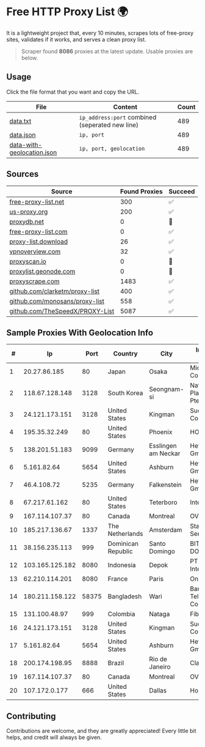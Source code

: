 
# Free HTTP Proxy List 🌍

It is a lightweight project that, every 10 minutes, scrapes lots of free-proxy sites, validates if it works, and serves a clean proxy list.


> Scraper found **8086** proxies at the latest update. Usable proxies are below.

## Usage

Click the file format that you want and copy the URL.


|File|Content|Count|
|----|-------|-----|
|[data.txt](https://raw.githubusercontent.com/themiralay/Proxy-List-World/master/data.txt)|`ip_address:port` combined (seperated new line)|489|
|[data.json](https://raw.githubusercontent.com/themiralay/Proxy-List-World/master/data.json)|`ip, port`|489|
|[data-with-geolocation.json](https://raw.githubusercontent.com/themiralay/Proxy-List-World/master/data-with-geolocation.json)|`ip, port, geolocation`|489|

## Sources

|Source|Found Proxies|Succeed|
|------|-------------|-------|
|[free-proxy-list.net](https://free-proxy-list.net)|300|✅|
|[us-proxy.org](https://www.us-proxy.org)|200|✅|
|[proxydb.net](http://proxydb.net)|0|🚫|
|[free-proxy-list.com](https://free-proxy-list.com/?page=&port=&type%5B%5D=http&type%5B%5D=https&up_time=0&search=Search)|0|✅|
|[proxy-list.download](https://www.proxy-list.download/HTTP)|26|✅|
|[vpnoverview.com](https://vpnoverview.com/privacy/anonymous-browsing/free-proxy-servers)|32|✅|
|[proxyscan.io](https://www.proxyscan.io)|0|🚫|
|[proxylist.geonode.com](https://proxylist.geonode.com/api/proxy-list?limit=300&page=1&sort_by=lastChecked&sort_type=desc&protocols=http,https)|0|🚫|
|[proxyscrape.com](https://api.proxyscrape.com/v2/?request=displayproxies&protocol=http&timeout=10000&country=all&ssl=all&anonymity=all)|1483|✅|
|[github.com/clarketm/proxy-list](https://raw.githubusercontent.com/clarketm/proxy-list/master/proxy-list-raw.txt)|400|✅|
|[github.com/monosans/proxy-list](https://raw.githubusercontent.com/monosans/proxy-list/main/proxies/http.txt)|558|✅|
|[github.com/TheSpeedX/PROXY-List](https://raw.githubusercontent.com/TheSpeedX/PROXY-List/master/http.txt)|5087|✅|


## Sample Proxies With Geolocation Info

|#|Ip|Port|Country|City|Internet Service Provider|
|-|--|----|-------|----|-------------------------|
|1|20.27.86.185|80|Japan|Osaka|Microsoft Corporation|
|2|118.67.128.148|3128|South Korea|Seongnam-si|Naver Business Platform Asia Pacific Pte. Ltd.|
|3|24.121.173.151|3128|United States|Kingman|Suddenlink Communications|
|4|195.35.32.249|80|United States|Phoenix|HOSTINGER US|
|5|138.201.51.183|9099|Germany|Esslingen am Neckar|Hetzner Online GmbH|
|6|5.161.82.64|5654|United States|Ashburn|Hetzner Online GmbH|
|7|46.4.108.72|5235|Germany|Falkenstein|Hetzner Online GmbH|
|8|67.217.61.162|80|United States|Teterboro|Interserver, Inc|
|9|167.114.107.37|80|Canada|Montreal|OVH SAS|
|10|185.217.136.67|1337|The Netherlands|Amsterdam|Stallion Network Services Limited|
|11|38.156.235.113|999|Dominican Republic|Santo Domingo|BITNET DOMINICANA, S.R.L.|
|12|103.165.125.182|8080|Indonesia|Depok|PT iForte Global Internet|
|13|62.210.114.201|8080|France|Paris|Online SAS|
|14|180.211.158.122|58375|Bangladesh|Wari|Bangladesh Telecommunications Company Ltd.|
|15|131.100.48.97|999|Colombia|Nataga|Fibernet TV SAS|
|16|24.121.173.151|3128|United States|Kingman|Suddenlink Communications|
|17|5.161.82.64|5654|United States|Ashburn|Hetzner Online GmbH|
|18|200.174.198.95|8888|Brazil|Rio de Janeiro|Claro S.A|
|19|167.114.107.37|80|Canada|Montreal|OVH SAS|
|20|107.172.0.177|666|United States|Dallas|HostPapa|



## Contributing

Contributions are welcome, and they are greatly appreciated! Every
little bit helps, and credit will always be given.

